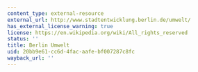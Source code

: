 ```yaml
---
content_type: external-resource
external_url: http://www.stadtentwicklung.berlin.de/umwelt/
has_external_license_warning: true
license: https://en.wikipedia.org/wiki/All_rights_reserved
status: ''
title: Berlin Umwelt
uid: 20bb9e61-cc6d-4fac-aafe-bf007287c8fc
wayback_url: ''
---
```

